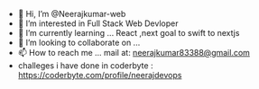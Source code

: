 - 👋 Hi, I’m @Neerajkumar-web
- 👀 I’m interested in Full Stack Web Devloper
- 🌱 I’m currently learning ... React ,next goal to swift to nextjs
- 💞️ I’m looking to collaborate on ...
- 📫 How to reach me ... mail at: neerajkumar83388@gmail.com
- challeges i have done in coderbyte : https://coderbyte.com/profile/neerajdevops
<!---
Neerajkumar-web/Neerajkumar-web is a ✨ special ✨ repository because its `README.md` (this file) appears on your GitHub profile.
You can click the Preview link to take a look at your changes.
--->

